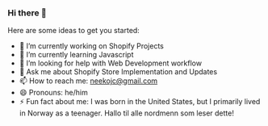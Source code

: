 ### Hi there 👋

Here are some ideas to get you started:

- 🔭 I’m currently working on Shopify Projects
- 🌱 I’m currently learning Javascript
- 🤔 I’m looking for help with Web Development workflow
- 💬 Ask me about Shopify Store Implementation and Updates
- 📫 How to reach me: neekojc@gmail.com
- 😄 Pronouns: he/him
- ⚡ Fun fact about me: I was born in the United States, but I primarily lived in Norway as a teenager. Hallo til alle nordmenn som leser dette!
